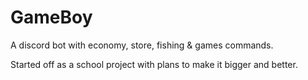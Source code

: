# GameBoy
A discord bot with economy, store, fishing & games commands.

Started off as a school project with plans to make it bigger and better.
